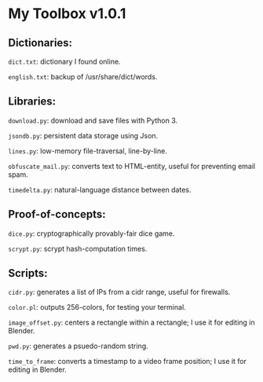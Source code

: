 My Toolbox v1.0.1
=================

Dictionaries:
-------------

`dict.txt`: dictionary I found online.

`english.txt`: backup of /usr/share/dict/words.



Libraries:
----------

`download.py`: download and save files with Python 3.

`jsondb.py`: persistent data storage using Json.

`lines.py`: low-memory file-traversal, line-by-line.

`obfuscate_mail.py`: converts text to HTML-entity, useful for preventing email spam.

`timedelta.py`: natural-language distance between dates.



Proof-of-concepts:
------------------

`dice.py`: cryptographically provably-fair dice game.

`scrypt.py`: scrypt hash-computation times.



Scripts:
--------

`cidr.py`: generates a list of IPs from a cidr range, useful for firewalls.

`color.pl`: outputs 256-colors, for testing your terminal.

`image_offset.py`: centers a rectangle within a rectangle; I use it for editing in Blender.

`pwd.py`: generates a psuedo-random string.

`time_to_frame`: converts a timestamp to a video frame position; I use it for editing in Blender.
